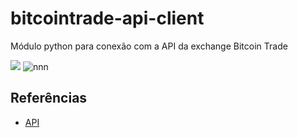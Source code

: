 # bitcointrade-api-client
Módulo python para conexão com a API da exchange Bitcoin Trade

![](https://img.shields.io/github/license/viniciusfm1/bitcointrade-api-client.svg)
![nnn](https://img.shields.io/twitter/url/https/github.com/viniciusfm1/bitcointrade-api-client.svg?style=social)

## Referências
- [API](https://apidocs.bitcointrade.com.br/)

